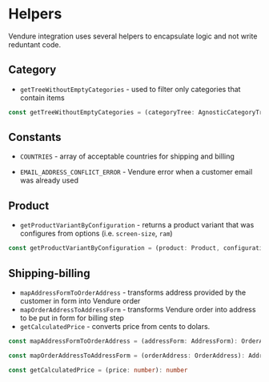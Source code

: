 # Helpers

Vendure integration uses several helpers to encapsulate logic and not write reduntant code.

## Category

* `getTreeWithoutEmptyCategories` - used to filter only categories that contain items

```ts
const getTreeWithoutEmptyCategories = (categoryTree: AgnosticCategoryTree[]): AgnosticCategoryTree[]
```

## Constants

* `COUNTRIES` - array of acceptable countries for shipping and billing

* `EMAIL_ADDRESS_CONFLICT_ERROR` - Vendure error when a customer email was already used

## Product

* `getProductVariantByConfiguration` - returns a product variant that was configures from options (i.e. `screen-size`, `ram`)

```ts
const getProductVariantByConfiguration = (product: Product, configuration: unknown): ProductVariant
```

## Shipping-billing

* `mapAddressFormToOrderAddress` - transforms address provided by the customer in form into Vendure order
* `mapOrderAddressToAddressForm` - transforms Vendure order into address to be put in form for billing step
* `getCalculatedPrice` - converts price from cents to dolars.

```ts
const mapAddressFormToOrderAddress = (addressForm: AddressForm): OrderAddress

const mapOrderAddressToAddressForm = (orderAddress: OrderAddress): AddressForm

const getCalculatedPrice = (price: number): number
```
